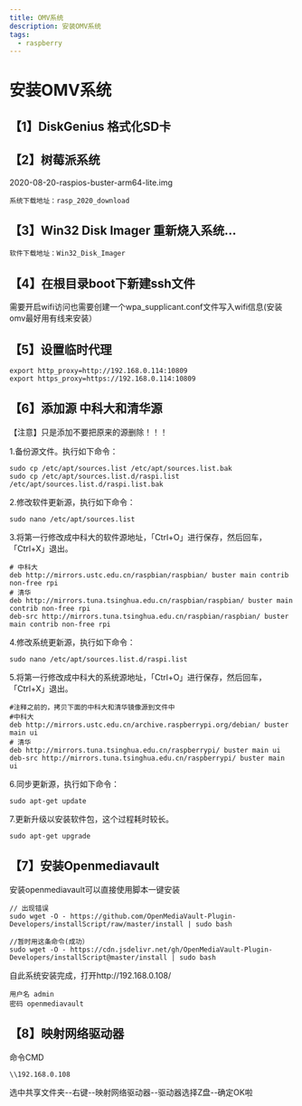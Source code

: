 ```yaml
---
title: OMV系统
description: 安装OMV系统
tags:
  - raspberry
---
```

# 安装OMV系统
## 【1】DiskGenius 格式化SD卡

## 【2】树莓派系统 
2020-08-20-raspios-buster-arm64-lite.img

    系统下载地址：rasp_2020_download

## 【3】Win32 Disk Imager 重新烧入系统...

    软件下载地址：Win32_Disk_Imager

## 【4】在根目录boot下新建ssh文件
需要开启wifi访问也需要创建一个wpa_supplicant.conf文件写入wifi信息(安装omv最好用有线来安装）

## 【5】设置临时代理

```
export http_proxy=http://192.168.0.114:10809
export https_proxy=https://192.168.0.114:10809
```

## 【6】添加源 中科大和清华源 
【注意】只是添加不要把原来的源删除！！！

1.备份源文件。执行如下命令：

```
sudo cp /etc/apt/sources.list /etc/apt/sources.list.bak
sudo cp /etc/apt/sources.list.d/raspi.list /etc/apt/sources.list.d/raspi.list.bak
```

2.修改软件更新源，执行如下命令：

```
sudo nano /etc/apt/sources.list
```

3.将第一行修改成中科大的软件源地址，「Ctrl+O」进行保存，然后回车，「Ctrl+X」退出。

```
# 中科大
deb http://mirrors.ustc.edu.cn/raspbian/raspbian/ buster main contrib non-free rpi
# 清华
deb http://mirrors.tuna.tsinghua.edu.cn/raspbian/raspbian/ buster main contrib non-free rpi
deb-src http://mirrors.tuna.tsinghua.edu.cn/raspbian/raspbian/ buster main contrib non-free rpi

```

4.修改系统更新源，执行如下命令：

```
sudo nano /etc/apt/sources.list.d/raspi.list
```

5.将第一行修改成中科大的系统源地址，「Ctrl+O」进行保存，然后回车，「Ctrl+X」退出。

```
#注释之前的，拷贝下面的中科大和清华镜像源到文件中
#中科大
deb http://mirrors.ustc.edu.cn/archive.raspberrypi.org/debian/ buster main ui
# 清华
deb http://mirrors.tuna.tsinghua.edu.cn/raspberrypi/ buster main ui
deb-src http://mirrors.tuna.tsinghua.edu.cn/raspberrypi/ buster main ui
```

6.同步更新源，执行如下命令：

```
sudo apt-get update
```

7.更新升级以安装软件包，这个过程耗时较长。

```
sudo apt-get upgrade
```

## 【7】安装Openmediavault 
安装openmediavault可以直接使用脚本一键安装

```
// 出现错误
sudo wget -O - https://github.com/OpenMediaVault-Plugin-Developers/installScript/raw/master/install | sudo bash

//暂时用这条命令(成功）
sudo wget -O - https://cdn.jsdelivr.net/gh/OpenMediaVault-Plugin-Developers/installScript@master/install | sudo bash
```

自此系统安装完成，打开http://192.168.0.108/

    用户名 admin
    密码 openmediavault


## 【8】映射网络驱动器

命令CMD
```
\\192.168.0.108
```
选中共享文件夹--右键--映射网络驱动器--驱动器选择Z盘--确定OK啦